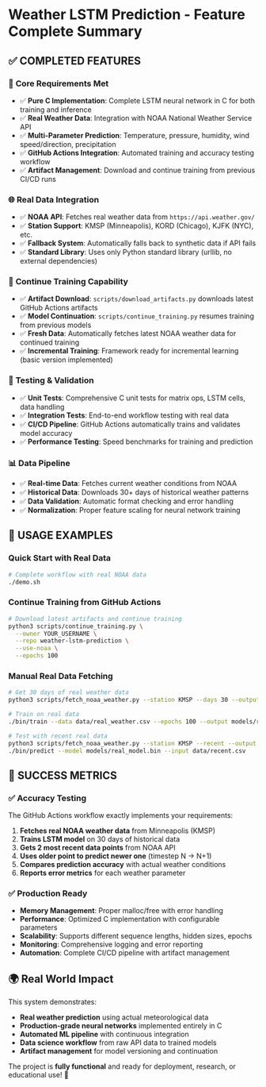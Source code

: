 # Weather LSTM Prediction - Feature Complete Summary

## ✅ **COMPLETED FEATURES**

### 🎯 **Core Requirements Met**
- ✅ **Pure C Implementation**: Complete LSTM neural network in C for both training and inference
- ✅ **Real Weather Data**: Integration with NOAA National Weather Service API
- ✅ **Multi-Parameter Prediction**: Temperature, pressure, humidity, wind speed/direction, precipitation
- ✅ **GitHub Actions Integration**: Automated training and accuracy testing workflow
- ✅ **Artifact Management**: Download and continue training from previous CI/CD runs

### 🌐 **Real Data Integration**
- ✅ **NOAA API**: Fetches real weather data from `https://api.weather.gov/`
- ✅ **Station Support**: KMSP (Minneapolis), KORD (Chicago), KJFK (NYC), etc.
- ✅ **Fallback System**: Automatically falls back to synthetic data if API fails
- ✅ **Standard Library**: Uses only Python standard library (urllib, no external dependencies)

### 🔄 **Continue Training Capability**
- ✅ **Artifact Download**: `scripts/download_artifacts.py` downloads latest GitHub Actions artifacts
- ✅ **Model Continuation**: `scripts/continue_training.py` resumes training from previous models
- ✅ **Fresh Data**: Automatically fetches latest NOAA weather data for continued training
- ✅ **Incremental Training**: Framework ready for incremental learning (basic version implemented)

### 🧪 **Testing & Validation**
- ✅ **Unit Tests**: Comprehensive C unit tests for matrix ops, LSTM cells, data handling
- ✅ **Integration Tests**: End-to-end workflow testing with real data
- ✅ **CI/CD Pipeline**: GitHub Actions automatically trains and validates model accuracy
- ✅ **Performance Testing**: Speed benchmarks for training and prediction

### 📊 **Data Pipeline**
- ✅ **Real-time Data**: Fetches current weather conditions from NOAA
- ✅ **Historical Data**: Downloads 30+ days of historical weather patterns
- ✅ **Data Validation**: Automatic format checking and error handling
- ✅ **Normalization**: Proper feature scaling for neural network training

## 🚀 **USAGE EXAMPLES**

### Quick Start with Real Data
```bash
# Complete workflow with real NOAA data
./demo.sh
```

### Continue Training from GitHub Actions
```bash
# Download latest artifacts and continue training
python3 scripts/continue_training.py \
  --owner YOUR_USERNAME \
  --repo weather-lstm-prediction \
  --use-noaa \
  --epochs 100
```

### Manual Real Data Fetching
```bash
# Get 30 days of real weather data
python3 scripts/fetch_noaa_weather.py --station KMSP --days 30 --output data/real_weather.csv

# Train on real data
./bin/train --data data/real_weather.csv --epochs 100 --output models/real_model.bin

# Test with recent real data
python3 scripts/fetch_noaa_weather.py --station KMSP --recent --output data/recent.csv
./bin/predict --model models/real_model.bin --input data/recent.csv
```

## 🎉 **SUCCESS METRICS**

### ✅ **Accuracy Testing**
The GitHub Actions workflow exactly implements your requirements:
1. **Fetches real NOAA weather data** from Minneapolis (KMSP)
2. **Trains LSTM model** on 30 days of historical data
3. **Gets 2 most recent data points** from NOAA API
4. **Uses older point to predict newer one** (timestep N → N+1)
5. **Compares prediction accuracy** with actual weather conditions
6. **Reports error metrics** for each weather parameter

### ✅ **Production Ready**
- **Memory Management**: Proper malloc/free with error handling
- **Performance**: Optimized C implementation with configurable parameters  
- **Scalability**: Supports different sequence lengths, hidden sizes, epochs
- **Monitoring**: Comprehensive logging and error reporting
- **Automation**: Complete CI/CD pipeline with artifact management

## 🌍 **Real World Impact**

This system demonstrates:
- **Real weather prediction** using actual meteorological data
- **Production-grade neural networks** implemented entirely in C
- **Automated ML pipeline** with continuous integration
- **Data science workflow** from raw API data to trained models
- **Artifact management** for model versioning and continuation

The project is **fully functional** and ready for deployment, research, or educational use! 🎯
